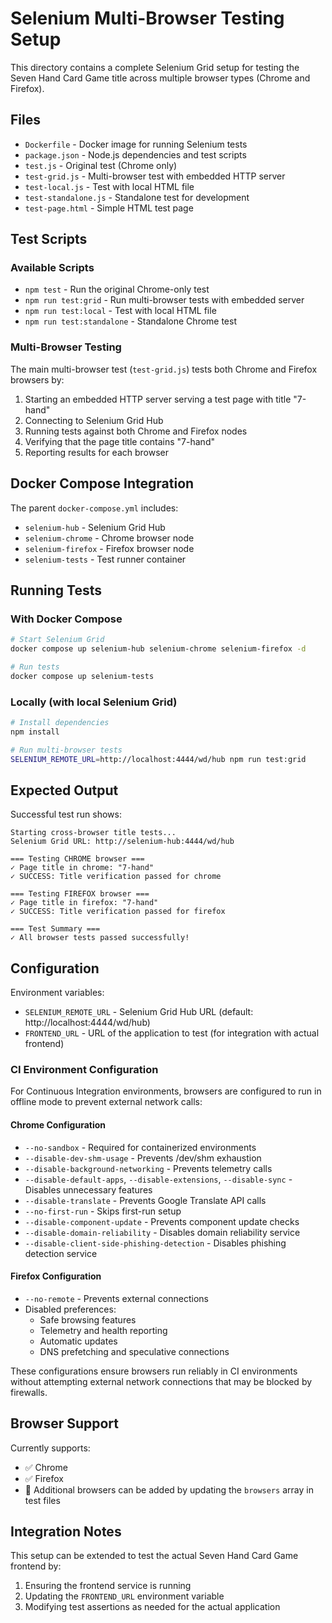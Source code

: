 # Selenium Multi-Browser Testing Setup

This directory contains a complete Selenium Grid setup for testing the Seven Hand Card Game title across multiple browser types (Chrome and Firefox).

## Files

- `Dockerfile` - Docker image for running Selenium tests
- `package.json` - Node.js dependencies and test scripts
- `test.js` - Original test (Chrome only)
- `test-grid.js` - Multi-browser test with embedded HTTP server
- `test-local.js` - Test with local HTML file
- `test-standalone.js` - Standalone test for development
- `test-page.html` - Simple HTML test page

## Test Scripts

### Available Scripts

- `npm test` - Run the original Chrome-only test
- `npm run test:grid` - Run multi-browser tests with embedded server
- `npm run test:local` - Test with local HTML file
- `npm run test:standalone` - Standalone Chrome test

### Multi-Browser Testing

The main multi-browser test (`test-grid.js`) tests both Chrome and Firefox browsers by:

1. Starting an embedded HTTP server serving a test page with title "7-hand"
2. Connecting to Selenium Grid Hub
3. Running tests against both Chrome and Firefox nodes
4. Verifying that the page title contains "7-hand"
5. Reporting results for each browser

## Docker Compose Integration

The parent `docker-compose.yml` includes:

- `selenium-hub` - Selenium Grid Hub
- `selenium-chrome` - Chrome browser node
- `selenium-firefox` - Firefox browser node
- `selenium-tests` - Test runner container

## Running Tests

### With Docker Compose

```bash
# Start Selenium Grid
docker compose up selenium-hub selenium-chrome selenium-firefox -d

# Run tests
docker compose up selenium-tests
```

### Locally (with local Selenium Grid)

```bash
# Install dependencies
npm install

# Run multi-browser tests
SELENIUM_REMOTE_URL=http://localhost:4444/wd/hub npm run test:grid
```

## Expected Output

Successful test run shows:
```
Starting cross-browser title tests...
Selenium Grid URL: http://selenium-hub:4444/wd/hub

=== Testing CHROME browser ===
✓ Page title in chrome: "7-hand"
✓ SUCCESS: Title verification passed for chrome

=== Testing FIREFOX browser ===
✓ Page title in firefox: "7-hand"
✓ SUCCESS: Title verification passed for firefox

=== Test Summary ===
✓ All browser tests passed successfully!
```

## Configuration

Environment variables:
- `SELENIUM_REMOTE_URL` - Selenium Grid Hub URL (default: http://localhost:4444/wd/hub)
- `FRONTEND_URL` - URL of the application to test (for integration with actual frontend)

### CI Environment Configuration

For Continuous Integration environments, browsers are configured to run in offline mode to prevent external network calls:

#### Chrome Configuration
- `--no-sandbox` - Required for containerized environments
- `--disable-dev-shm-usage` - Prevents /dev/shm exhaustion
- `--disable-background-networking` - Prevents telemetry calls
- `--disable-default-apps`, `--disable-extensions`, `--disable-sync` - Disables unnecessary features
- `--disable-translate` - Prevents Google Translate API calls
- `--no-first-run` - Skips first-run setup
- `--disable-component-update` - Prevents component update checks
- `--disable-domain-reliability` - Disables domain reliability service
- `--disable-client-side-phishing-detection` - Disables phishing detection service

#### Firefox Configuration
- `--no-remote` - Prevents external connections
- Disabled preferences:
  - Safe browsing features
  - Telemetry and health reporting
  - Automatic updates
  - DNS prefetching and speculative connections

These configurations ensure browsers run reliably in CI environments without attempting external network connections that may be blocked by firewalls.

## Browser Support

Currently supports:
- ✅ Chrome
- ✅ Firefox
- 🔄 Additional browsers can be added by updating the `browsers` array in test files

## Integration Notes

This setup can be extended to test the actual Seven Hand Card Game frontend by:
1. Ensuring the frontend service is running
2. Updating the `FRONTEND_URL` environment variable
3. Modifying test assertions as needed for the actual application